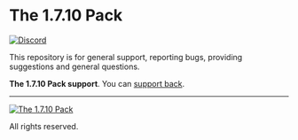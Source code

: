 The 1.7.10 Pack
===============
[![Discord](https://discordapp.com/api/guilds/96554564429299712/widget.png)](https://discord.gg/0XRCFkHskZH0DA3Q)

This repository is for general support, reporting bugs, providing suggestions and general questions.

**The 1.7.10 Pack support**. You can [support back](https://bit.ly/The-1-7-10-Pack-Donation).

---
[![The 1.7.10 Pack](http://i.imgur.com/SpfYnnB.png)](http://the-1710-pack.com)

All rights reserved.
